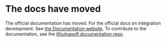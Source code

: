 # The docs have moved

The official documentation has moved. For the official docs on integration development: See [the Documentation website][1]. To contribute to the documentation, see the [Khulnasoft documentation repo][2].

[1]: https://docs.khulnasoft.com/developers/integrations/
[2]: https://github.com/KhulnaSoft/documentation/tree/master/content/en/developers/integrations